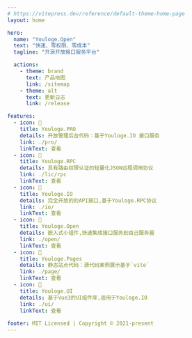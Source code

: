 ```yaml
---
# https://vitepress.dev/reference/default-theme-home-page
layout: home

hero:
  name: "Youloge.Open"
  text: "快速、零权限、零成本"
  tagline: "开源开放接口服务平台"

  actions:
    - theme: brand
      text: 产品地图
      link: /sitemap
    - theme: alt
      text: 更新日志
      link: /release

features:
  - icon: 🚀
    title: Youloge.PRO
    details: 开放管理后台代码：基于Youloge.IO 接口服务
    link: ./pro/
    linkText: 查看
  - icon: 🚀
    title: Youloge.RPC
    details: 具有路由权限认证的轻量化JSON远程调用协议
    link: ./lic/rpc
    linkText: 查看
  - icon: 🚀
    title: Youloge.IO
    details: 完全开放的的API接口,基于Youloge.RPC协议
    link: ./io/
    linkText: 查看
  - icon: 🚀
    title: Youloge.Open
    details: 嵌入式小组件,快速集成接口服务到自己服务器
    link: ./open/
    linkText: 查看
  - icon: 🚀
    title: Youloge.Pages
    details: 静态站点代码：源代码案例展示基于`vite`
    link: ./page/
    linkText: 查看
  - icon: 🚀
    title: Youloge.UI
    details: 基于Vue3的UI组件库,适用于Youloge.IO
    link: ./ui/
    linkText: 查看
    
footer: MIT Licensed | Copyright © 2021-present 
---
```


